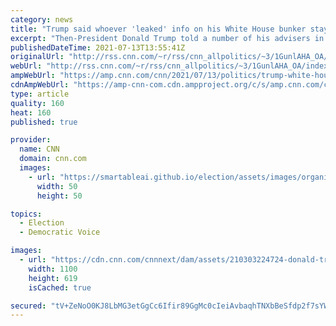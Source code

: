```yaml
---
category: news
title: "Trump said whoever 'leaked' info on his White House bunker stay should be 'executed,' new book claims"
excerpt: "Then-President Donald Trump told a number of his advisers in 2020 that whoever leaked information about his stay in the White House bunker during protests last June had committed treason and should be executed for sharing details about the episode with members of the press, according to excerpts of a"
publishedDateTime: 2021-07-13T13:55:41Z
originalUrl: "http://rss.cnn.com/~r/rss/cnn_allpolitics/~3/1GunlAHA_OA/index.html"
webUrl: "http://rss.cnn.com/~r/rss/cnn_allpolitics/~3/1GunlAHA_OA/index.html"
ampWebUrl: "https://amp.cnn.com/cnn/2021/07/13/politics/trump-white-house-bunker-leak-executed-treason-book-claims/index.html"
cdnAmpWebUrl: "https://amp-cnn-com.cdn.ampproject.org/c/s/amp.cnn.com/cnn/2021/07/13/politics/trump-white-house-bunker-leak-executed-treason-book-claims/index.html"
type: article
quality: 160
heat: 160
published: true

provider:
  name: CNN
  domain: cnn.com
  images:
    - url: "https://smartableai.github.io/election/assets/images/organizations/cnn.com-50x50.jpg"
      width: 50
      height: 50

topics:
  - Election
  - Democratic Voice

images:
  - url: "https://cdn.cnn.com/cnnnext/dam/assets/210303224724-donald-trump-file-201126-super-tease.jpg"
    width: 1100
    height: 619
    isCached: true

secured: "tV+ZeNoO0KJ8LbMG3etGgCc6Ifir89GgMc0cIeiAvbaqhTNXbBeSfdp2f7sYWvHVrJ6ILuHWJrazAZfwhclJkUlT5nnOiAsw/ZchxPdHMuCPPqpLJf/OrYUOMZMWNU+dUEvSvOCuDRhCU6jz+9j6PqXpENNn/lA2VlTCmUhOiQxPWsOLNVTeIVe1/HU/HnciSgprgDzFJzdQpPe+ffPxjj0bVDxxDqRBVmgjlUPgldjxD1D9aJ1SF42FprgKN/6wb+pzaEmlDhM6vDSObCj/a/x2FMbbAWnhQ9lBsthITOnuIczB9Lvv9R1Utm7oLKlB7ST95J1tT5LYC9f0t3SxwBG+WH3tD861cP7iIzpReW8=;+Br5xhtHY2RpmcgMdewMWA=="
---
```


